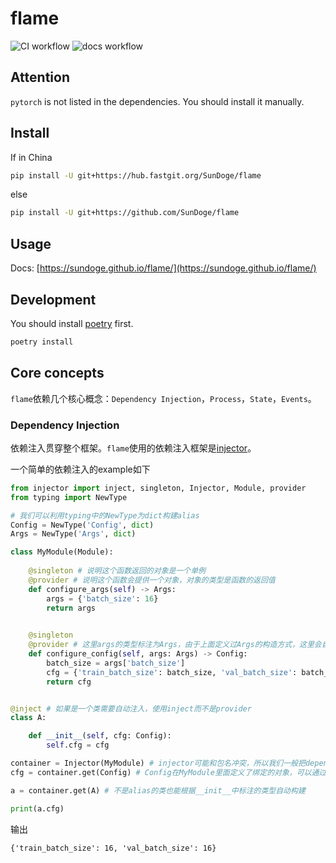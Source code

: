 # flame


![CI workflow](https://github.com/SunDoge/flame/actions/workflows/python-package.yml/badge.svg)
![docs workflow](https://github.com/SunDoge/flame/actions/workflows/sphinx-make-html.yml/badge.svg)

## Attention
`pytorch` is not listed in the dependencies. You should install it manually.

## Install

If in China

```bash
pip install -U git+https://hub.fastgit.org/SunDoge/flame
```

else

```bash
pip install -U git+https://github.com/SunDoge/flame
```

## Usage

Docs: [https://sundoge.github.io/flame/](https://sundoge.github.io/flame/)

## Development

You should install [poetry](https://github.com/python-poetry/poetry) first. 

```bash
poetry install
```

## Core concepts

`flame`依赖几个核心概念：`Dependency Injection`，`Process`，`State`，`Events`。

### Dependency Injection

依赖注入贯穿整个框架。`flame`使用的依赖注入框架是[injector](https://github.com/alecthomas/injector)。

一个简单的依赖注入的example如下

```python
from injector import inject, singleton, Injector, Module, provider
from typing import NewType

# 我们可以利用typing中的NewType为dict构建alias
Config = NewType('Config', dict)
Args = NewType('Args', dict)

class MyModule(Module):
    
    @singleton # 说明这个函数返回的对象是一个单例
    @provider # 说明这个函数会提供一个对象，对象的类型是函数的返回值
    def configure_args(self) -> Args:
        args = {'batch_size': 16}
        return args

    
    @singleton
    @provider # 这里args的类型标注为Args，由于上面定义过Args的构造方式，这里会自动注入单例args
    def configure_config(self, args: Args) -> Config:
        batch_size = args['batch_size']
        cfg = {'train_batch_size': batch_size, 'val_batch_size': batch_size}
        return cfg


@inject # 如果是一个类需要自动注入，使用inject而不是provider
class A:

    def __init__(self, cfg: Config):
        self.cfg = cfg

container = Injector(MyModule) # injector可能和包名冲突，所以我们一般把dependency injector叫成container
cfg = container.get(Config) # Config在MyModule里面定义了绑定的对象，可以通过get方法得到

a = container.get(A) # 不是alias的类也能根据__init__中标注的类型自动构建

print(a.cfg)
```

输出
```text
{'train_batch_size': 16, 'val_batch_size': 16}
```


